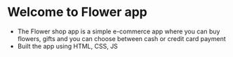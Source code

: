 # Welcome to Flower app

- The Flower shop app is a simple e-commerce app where you can buy flowers, gifts and you can choose between cash or credit card payment
- Built the app using HTML, CSS, JS
